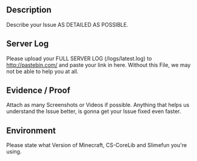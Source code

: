 ## Description
Describe your Issue AS DETAILED AS POSSIBLE.

## Server Log
Please upload your FULL SERVER LOG (/logs/latest.log) to http://pastebin.com/ and paste your link in here.
Without this File, we may not be able to help you at all.

## Evidence / Proof
Attach as many Screenshots or Videos if possible.
Anything that helps us understand the Issue better, is gonna get your Issue fixed even faster.

## Environment
Please state what Version of Minecraft, CS-CoreLib and Slimefun you're using.
